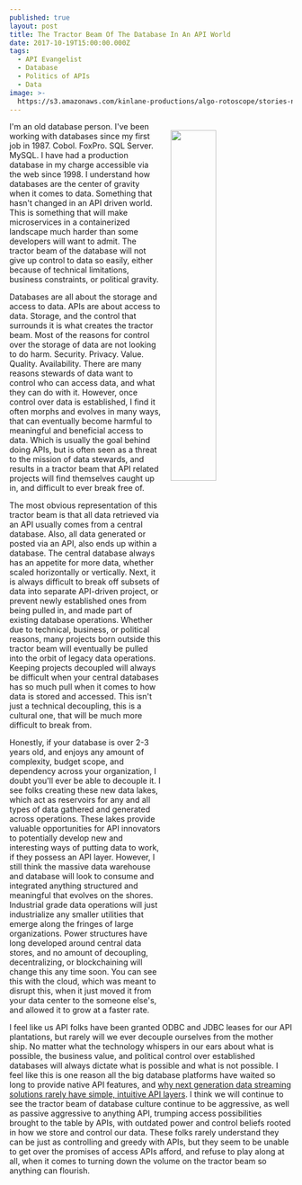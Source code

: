```yaml
---
published: true
layout: post
title: The Tractor Beam Of The Database In An API World
date: 2017-10-19T15:00:00.000Z
tags:
  - API Evangelist
  - Database
  - Politics of APIs
  - Data
image: >-
  https://s3.amazonaws.com/kinlane-productions/algo-rotoscope/stories-new/dragon-shadows-black-white-outline.jpg
---
```

<p><img src="https://s3.amazonaws.com/kinlane-productions/algo-rotoscope/stories-new/dragon-shadows-black-white-outline.jpg" align="right" width="40%" style="padding: 15px;" /></p>I'm an old database person. I've been working with databases since my first job in 1987. Cobol. FoxPro. SQL Server. MySQL. I have had a production database in my charge accessible via the web since 1998. I understand how databases are the center of gravity when it comes to data. Something that hasn't changed in an API driven world. This is something that will make microservices in a containerized landscape much harder than some developers will want to admit. The tractor beam of the database will not give up control to data so easily, either because of technical limitations, business constraints, or political gravity.

Databases are all about the storage and access to data. APIs are about access to data. Storage, and the control that surrounds it is what creates the tractor beam. Most of the reasons for control over the storage of data are not looking to do harm. Security. Privacy. Value. Quality. Availability. There are many reasons stewards of data want to control who can access data, and what they can do with it. However, once control over data is established, I find it often morphs and evolves in many ways, that can eventually become harmful to meaningful and beneficial access to data. Which is usually the goal behind doing APIs, but is often seen as a threat to the mission of data stewards, and results in a tractor beam that API related projects will find themselves caught up in, and difficult to ever break free of.

The most obvious representation of this tractor beam is that all data retrieved via an API usually comes from a central database. Also, all data generated or posted via an API, also ends up within a database. The central database always has an appetite for more data, whether scaled horizontally or vertically. Next, it is always difficult to break off subsets of data into separate API-driven project, or prevent newly established ones from being pulled in, and made part of existing database operations. Whether due to technical, business, or political reasons, many projects born outside this tractor beam will eventually be pulled into the orbit of legacy data operations. Keeping projects decoupled will always be difficult when your central databases has so much pull when it comes to how data is stored and accessed. This isn't just a technical decoupling, this is a cultural one, that will be much more difficult to break from.

Honestly, if your database is over 2-3 years old, and enjoys any amount of complexity, budget scope, and dependency across your organization, I doubt you'll ever be able to decouple it. I see folks creating these new data lakes, which act as reservoirs for any and all types of data gathered and generated across operations. These lakes provide valuable opportunities for API innovators to potentially develop new and interesting ways of putting data to work, if they possess an API layer. However, I still think the massive data warehouse and database will look to consume and integrated anything structured and meaningful that evolves on the shores. Industrial grade data operations will just industrialize any smaller utilities that emerge along the fringes of large organizations. Power structures have long developed around central data stores, and no amount of decoupling, decentralizing, or blockchaining will change this any time soon. You can see this with the cloud, which was meant to disrupt this, when it just moved it from your data center to the someone else's, and allowed it to grow at a faster rate.

I feel like us API folks have been granted ODBC and JDBC leases for our API plantations, but rarely will we ever decouple ourselves from the mother ship. No matter what the technology whispers in our ears about what is possible, the business value, and political control over established databases will always dictate what is possible and what is not possible. I feel like this is one reason all the big database platforms have waited so long to provide native API features, and [why next generation data streaming solutions rarely have simple, intuitive API layers](http://apievangelist.com/2017/10/05/big-data-is-not-abut-access-using-web-apis/). I think we will continue to see the tractor beam of database culture continue to be aggressive, as well as passive aggressive to anything API, trumping access possibilities brought to the table by APIs, with outdated power and control beliefs rooted in how we store and control our data. These folks rarely understand they can be just as controlling and greedy with APIs, but they seem to be unable to get over the promises of access APIs afford, and refuse to play along at all, when it comes to turning down the volume on the tractor beam so anything can flourish.
